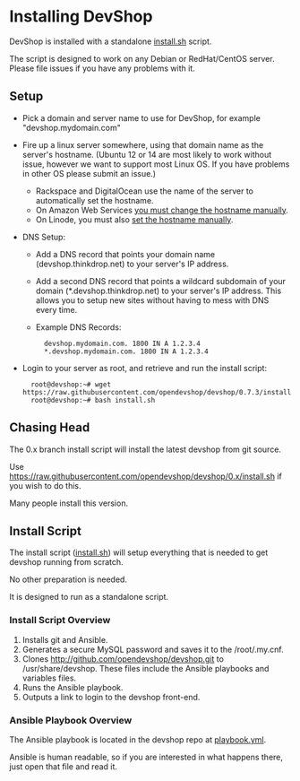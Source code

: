 Installing DevShop
==================

DevShop is installed with a standalone <a href="https://raw.githubusercontent.com/opendevshop/devshop/0.x/install.sh">install.sh</a> script.

The script is designed to work on any Debian or RedHat/CentOS server. Please file issues if you have any problems with it.

Setup
-----

- Pick a domain and server name to use for DevShop, for example "devshop.mydomain.com"
- Fire up a linux server somewhere, using that domain name as the server's hostname. (Ubuntu 12 or 14 are most likely to work without issue, however we want to support most Linux OS. If you have problems in other OS please submit an issue.)
    - Rackspace and DigitalOcean use the name of the server to automatically set the hostname.
    - On Amazon Web Services <a href="http://docs.aws.amazon.com/AWSEC2/latest/UserGuide/set-hostname.html">you must change the hostname manually</a>.
    - On Linode, you must also <a href="https://www.linode.com/docs/getting-started#setting-the-hostname">set the hostname manually</a>.
- DNS Setup:
    - Add a DNS record that points your domain name (devshop.thinkdrop.net) to your server's IP address.
    - Add a second DNS record that points a wildcard subdomain of your domain (*.devshop.thinkdrop.net) to your server's IP address. This allows you to setup new sites without having to mess with DNS every time.
    - Example DNS Records:

            devshop.mydomain.com. 1800 IN A 1.2.3.4
            *.devshop.mydomain.com. 1800 IN A 1.2.3.4

- Login to your server as root, and retrieve and run the install script:

        root@devshop:~# wget https://raw.githubusercontent.com/opendevshop/devshop/0.7.3/install.sh
        root@devshop:~# bash install.sh

Chasing Head
------------

The 0.x branch install script will install the latest devshop from git source.

Use https://raw.githubusercontent.com/opendevshop/devshop/0.x/install.sh if you wish to do this.

Many people install this version.

Install Script
--------------

The install script ([install.sh](https://github.com/opendevshop/devshop/blob/0.x/install.sh)) will setup everything that is needed to get devshop running from scratch.

No other preparation is needed.

It is designed to run as a standalone script.

### Install Script Overview

1. Installs git and Ansible.
2. Generates a secure MySQL password and saves it to the /root/.my.cnf.
3. Clones http://github.com/opendevshop/devshop.git to /usr/share/devshop.  These files include the Ansible playbooks and variables files.
4. Runs the Ansible playbook.
5. Outputs a link to login to the devshop front-end.

### Ansible Playbook Overview

The Ansible playbook is located in the devshop repo at [playbook.yml](https://github.com/opendevshop/devshop/blob/0.x/playbook.yml).

Ansible is human readable, so if you are interested in what happens there, just open that file and read it.


